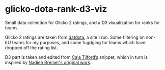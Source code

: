 # glicko-dota-rank-d3-viz
Small data collection for Glicko 2 ratings, and a D3 visualization for ranks for teams.

Glicko 2 ratings are taken from [datdota](https://www.datdota.com/ratings/), a site I run. Some filtering on non-EU teams for my purposes, and some fugdging for teams which have dropped off the rating list.

D3 part is taken and edited from [Cale Tilford’s](https://bl.ocks.org/tlfrd/1eaaf63bf8110247a6ff88cd5601a9b7) snippet, which in turn is inspired by [Nadieh Bremer's original work](http://bl.ocks.org/nbremer/0324ec7eb18f64ac0ce1b294126f1c6c). 
